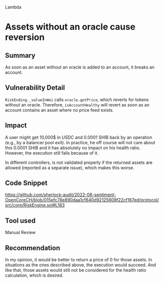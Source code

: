 Lambda
# Assets without an oracle cause reversion

## Summary
As soon as an asset without an oracle is added to an account, it breaks an account.

## Vulnerability Detail
`RiskEnding._valueInWei` calls `oracle.getPrice`, which reverts for tokens without an oracle. Therefore, `isAccountHealthy` will revert as soon as an account contains an asset where no price feed exists.

## Impact
A user might get 10,000$ in USDC and 0.0001 SHIB back by an operation (e.g., by a balancer pool exit). In practice, he off course will not care about this 0.0001 SHIB and it has absolutely no impact on his health ratio. However, the execution still fails because of it.

In different controllers, is not validated properly if the returned assets are allowed (reported as a separate issue), which makes this worse.

## Code Snippet
https://github.com/sherlock-audit/2022-08-sentiment-OpenCoreCH/blob/015efc78e890daa1cf640d92125608f22cf167ed/protocol/src/core/RiskEngine.sol#L183

## Tool used

Manual Review

## Recommendation
In my opinion, it would be better to return a price of 0 for those assets. In situations as the ones described above, the execution would succeed. And like that, those assets would still not be considered for the health ratio calculation, which is desired.